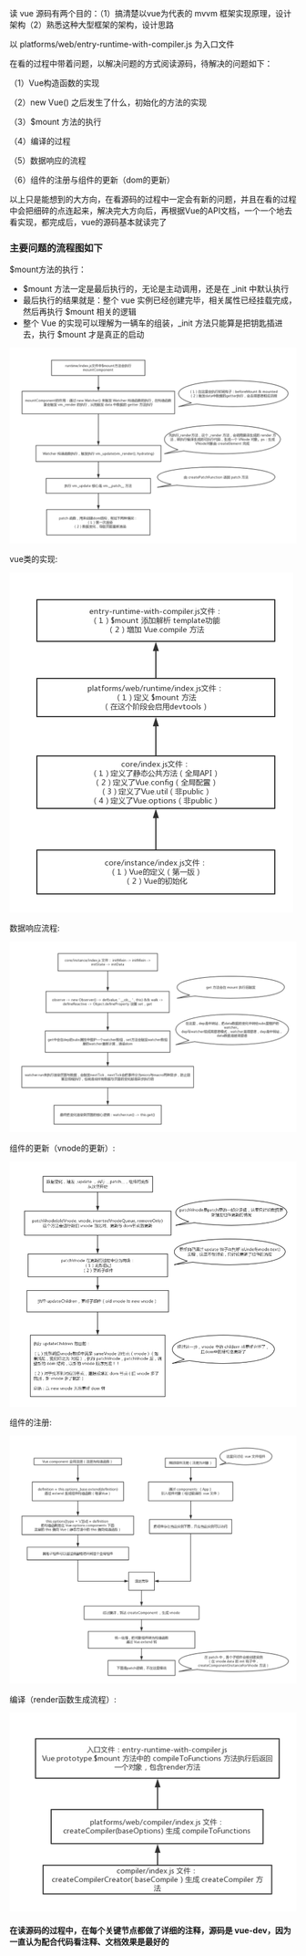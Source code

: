 读 vue 源码有两个目的：（1）搞清楚以vue为代表的 mvvm 框架实现原理，设计架构（2）熟悉这种大型框架的架构，设计思路

以 platforms/web/entry-runtime-with-compiler.js 为入口文件

在看的过程中带着问题，以解决问题的方式阅读源码，待解决的问题如下：

（1）Vue构造函数的实现

（2）new Vue() 之后发生了什么，初始化的方法的实现

（3）$mount 方法的执行

（4）编译的过程

（5）数据响应的流程

（6）组件的注册与组件的更新（dom的更新）

以上只是能想到的大方向，在看源码的过程中一定会有新的问题，并且在看的过程中会把细碎的点连起来，解决完大方向后，再根据Vue的API文档，一个一个地去看实现，都完成后，vue的源码基本就读完了


### 主要问题的流程图如下

$mount方法的执行：

<ul>
  <li>$mount 方法一定是最后执行的，无论是主动调用，还是在 _init 中默认执行</li>
  <li>最后执行的结果就是：整个 vue 实例已经创建完毕，相关属性已经挂载完成，然后再执行 $mount 相关的逻辑</li>
  <li>整个 Vue 的实现可以理解为一辆车的组装，_init 方法只能算是把钥匙插进去，执行 $mount 才是真正的启动</li> 
</ul>

<img src = "https://github.com/HanLess/vue-analysis/blob/master/flowImg/%24mount%E6%96%B9%E6%B3%95%E7%9A%84%E6%89%A7%E8%A1%8C.png" />

vue类的实现:

<img src="https://github.com/HanLess/vue-analysis/blob/master/flowImg/vue.png" />

数据响应流程:

<img src="https://github.com/HanLess/vue-analysis/blob/master/flowImg/%E6%95%B0%E6%8D%AE%E5%93%8D%E5%BA%94%E6%B5%81%E7%A8%8B.png" />

组件的更新（vnode的更新）:

<img src="https://github.com/HanLess/vue-analysis/blob/master/flowImg/%E7%BB%84%E4%BB%B6%E7%9A%84%E6%9B%B4%E6%96%B0%EF%BC%88vnode%E7%9A%84%E6%9B%B4%E6%96%B0%EF%BC%89.png" />

组件的注册:

<img src="https://github.com/HanLess/vue-analysis/blob/master/flowImg/%E7%BB%84%E4%BB%B6%E7%9A%84%E6%B3%A8%E5%86%8C.png" />

编译（render函数生成流程）:

<img src="https://github.com/HanLess/vue-analysis/blob/master/flowImg/%E7%BC%96%E8%AF%91%EF%BC%88render%E5%87%BD%E6%95%B0%E7%94%9F%E6%88%90%E6%B5%81%E7%A8%8B%EF%BC%89.png" />

#### 在读源码的过程中，在每个关键节点都做了详细的注释，源码是 vue-dev，因为一直认为配合代码看注释、文档效果是最好的

